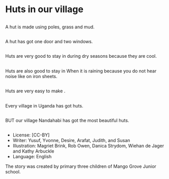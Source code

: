 # Huts in our village

##
A hut is made using poles, grass
and mud.

##
A hut has got one door and two
windows.

##
Huts are very good to stay in
during dry seasons because they
are cool.

##
Huts are also good to stay in When
it is raining because you do not
hear noise like on iron sheets.

##
Huts are very easy to make .

##
Every village in Uganda has got
huts.

##
BUT our village Nandahabi has got
the most beautiful huts.

##
* License: [CC-BY]
* Writer: Yusuf, Yvonne, Desire, Arafat, Judith, and Susan
* Illustration: Magriet Brink, Rob Owen, Danica Strydom, Wiehan de Jager and Kathy Arbuckle
* Language: English

The story was created by primary three children of Mango Grove Junior school.
